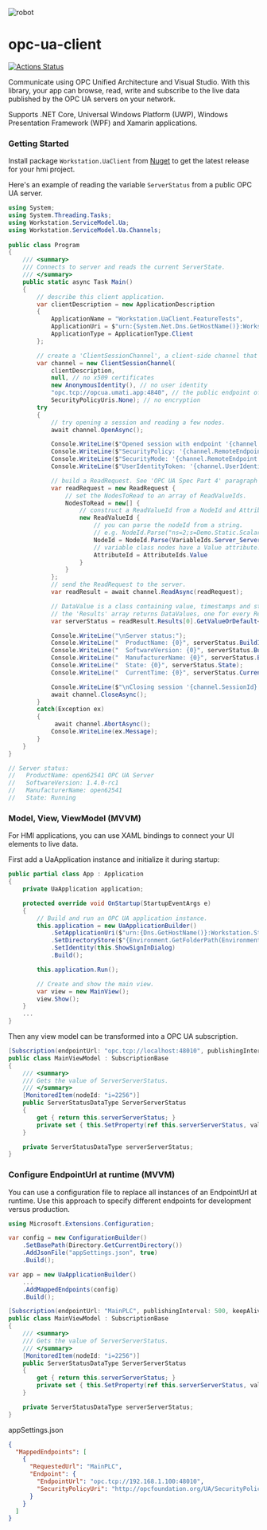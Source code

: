 ![robot][1]

# opc-ua-client

[![Actions Status](https://github.com/convertersystems/opc-ua-client/actions/workflows/dotnet.yml/badge.svg)](https://github.com/convertersystems/opc-ua-client/actions)

Communicate using OPC Unified Architecture and Visual Studio. With this library, your app can browse, read, write and subscribe to the live data published by the OPC UA servers on your network.

Supports .NET Core, Universal Windows Platform (UWP), Windows Presentation Framework (WPF) and Xamarin applications.

### Getting Started

Install package ``Workstation.UaClient`` from [Nuget](https://www.nuget.org/packages/Workstation.UaClient/) to get the latest release for your hmi project.

Here's an example of reading the variable ``ServerStatus`` from a public OPC UA server.

```csharp
using System;
using System.Threading.Tasks;
using Workstation.ServiceModel.Ua;
using Workstation.ServiceModel.Ua.Channels;
					
public class Program
{
    /// <summary>
    /// Connects to server and reads the current ServerState. 
    /// </summary>
    public static async Task Main()
    {
        // describe this client application.
        var clientDescription = new ApplicationDescription
        {
            ApplicationName = "Workstation.UaClient.FeatureTests",
            ApplicationUri = $"urn:{System.Net.Dns.GetHostName()}:Workstation.UaClient.FeatureTests",
            ApplicationType = ApplicationType.Client
        };

        // create a 'ClientSessionChannel', a client-side channel that opens a 'session' with the server.
        var channel = new ClientSessionChannel(
            clientDescription,
            null, // no x509 certificates
            new AnonymousIdentity(), // no user identity
            "opc.tcp://opcua.umati.app:4840", // the public endpoint of the umati sample server.
            SecurityPolicyUris.None); // no encryption
        try
        {
            // try opening a session and reading a few nodes.
            await channel.OpenAsync();

            Console.WriteLine($"Opened session with endpoint '{channel.RemoteEndpoint.EndpointUrl}'.");
            Console.WriteLine($"SecurityPolicy: '{channel.RemoteEndpoint.SecurityPolicyUri}'.");
            Console.WriteLine($"SecurityMode: '{channel.RemoteEndpoint.SecurityMode}'.");
            Console.WriteLine($"UserIdentityToken: '{channel.UserIdentity}'.");

            // build a ReadRequest. See 'OPC UA Spec Part 4' paragraph 5.10.2
            var readRequest = new ReadRequest {
                // set the NodesToRead to an array of ReadValueIds.
                NodesToRead = new[] {
                    // construct a ReadValueId from a NodeId and AttributeId.
                    new ReadValueId {
                        // you can parse the nodeId from a string.
                        // e.g. NodeId.Parse("ns=2;s=Demo.Static.Scalar.Double")
                        NodeId = NodeId.Parse(VariableIds.Server_ServerStatus),
                        // variable class nodes have a Value attribute.
                        AttributeId = AttributeIds.Value
                    }
                }
            };
            // send the ReadRequest to the server.
            var readResult = await channel.ReadAsync(readRequest);

            // DataValue is a class containing value, timestamps and status code.
            // the 'Results' array returns DataValues, one for every ReadValueId.
            var serverStatus = readResult.Results[0].GetValueOrDefault<ServerStatusDataType>();

            Console.WriteLine("\nServer status:");
            Console.WriteLine("  ProductName: {0}", serverStatus.BuildInfo.ProductName);
            Console.WriteLine("  SoftwareVersion: {0}", serverStatus.BuildInfo.SoftwareVersion);
            Console.WriteLine("  ManufacturerName: {0}", serverStatus.BuildInfo.ManufacturerName);
            Console.WriteLine("  State: {0}", serverStatus.State);
            Console.WriteLine("  CurrentTime: {0}", serverStatus.CurrentTime);

            Console.WriteLine($"\nClosing session '{channel.SessionId}'.");
            await channel.CloseAsync();
        }
        catch(Exception ex)
        {
		 	 await channel.AbortAsync();
            Console.WriteLine(ex.Message);
        }
    }
}

// Server status:
//   ProductName: open62541 OPC UA Server
//   SoftwareVersion: 1.4.0-rc1
//   ManufacturerName: open62541
//   State: Running
```

### Model, View, ViewModel (MVVM)

For HMI applications, you can use XAML bindings to connect your UI elements to live data.

First add a UaApplication instance and initialize it during startup:
```csharp
public partial class App : Application
{
    private UaApplication application;

    protected override void OnStartup(StartupEventArgs e)
    {
        // Build and run an OPC UA application instance.
        this.application = new UaApplicationBuilder()
            .SetApplicationUri($"urn:{Dns.GetHostName()}:Workstation.StatusHmi")
            .SetDirectoryStore($"{Environment.GetFolderPath(Environment.SpecialFolder.LocalApplicationData)}\\Workstation.StatusHmi\\pki")
            .SetIdentity(this.ShowSignInDialog)
            .Build();

        this.application.Run();

        // Create and show the main view.
        var view = new MainView();
        view.Show();
    }
	...
}
```

Then any view model can be transformed into a OPC UA subscription.  
```csharp    
[Subscription(endpointUrl: "opc.tcp://localhost:48010", publishingInterval: 500, keepAliveCount: 20)]
public class MainViewModel : SubscriptionBase
{
    /// <summary>
    /// Gets the value of ServerServerStatus.
    /// </summary>
    [MonitoredItem(nodeId: "i=2256")]
    public ServerStatusDataType ServerServerStatus
    {
        get { return this.serverServerStatus; }
        private set { this.SetProperty(ref this.serverServerStatus, value); }
    }

    private ServerStatusDataType serverServerStatus;
}
```

### Configure EndpointUrl at runtime (MVVM)

You can use a configuration file to replace all instances of an EndpointUrl at runtime. Use this approach to specify different endpoints for development versus production.
```csharp
using Microsoft.Extensions.Configuration;

var config = new ConfigurationBuilder()
    .SetBasePath(Directory.GetCurrentDirectory())
    .AddJsonFile("appSettings.json", true)
    .Build();

var app = new UaApplicationBuilder()
    ...
    .AddMappedEndpoints(config)
    .Build();

[Subscription(endpointUrl: "MainPLC", publishingInterval: 500, keepAliveCount: 20)]
public class MainViewModel : SubscriptionBase
{
    /// <summary>
    /// Gets the value of ServerServerStatus.
    /// </summary>
    [MonitoredItem(nodeId: "i=2256")]
    public ServerStatusDataType ServerServerStatus
    {
        get { return this.serverServerStatus; }
        private set { this.SetProperty(ref this.serverServerStatus, value); }
    }

    private ServerStatusDataType serverServerStatus;
}
```

appSettings.json

```json
{
  "MappedEndpoints": [
    {
      "RequestedUrl": "MainPLC",
      "Endpoint": {
        "EndpointUrl": "opc.tcp://192.168.1.100:48010",
        "SecurityPolicyUri": "http://opcfoundation.org/UA/SecurityPolicy#None"
      }
    }
  ]
}
```
[1]: robot6.jpg  
